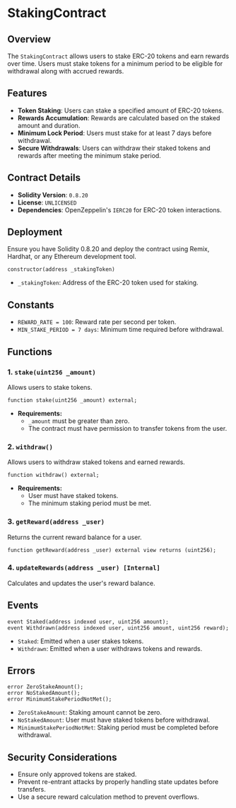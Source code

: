 # StakingContract

## Overview
The `StakingContract` allows users to stake ERC-20 tokens and earn rewards over time. Users must stake tokens for a minimum period to be eligible for withdrawal along with accrued rewards.

## Features
- **Token Staking**: Users can stake a specified amount of ERC-20 tokens.
- **Rewards Accumulation**: Rewards are calculated based on the staked amount and duration.
- **Minimum Lock Period**: Users must stake for at least 7 days before withdrawal.
- **Secure Withdrawals**: Users can withdraw their staked tokens and rewards after meeting the minimum stake period.

## Contract Details
- **Solidity Version**: `0.8.20`
- **License**: `UNLICENSED`
- **Dependencies**: OpenZeppelin's `IERC20` for ERC-20 token interactions.

## Deployment
Ensure you have Solidity 0.8.20 and deploy the contract using Remix, Hardhat, or any Ethereum development tool.

```solidity
constructor(address _stakingToken)
```
- `_stakingToken`: Address of the ERC-20 token used for staking.

## Constants
- `REWARD_RATE = 100`: Reward rate per second per token.
- `MIN_STAKE_PERIOD = 7 days`: Minimum time required before withdrawal.

## Functions

### 1. `stake(uint256 _amount)`
Allows users to stake tokens.
```solidity
function stake(uint256 _amount) external;
```
- **Requirements:**
  - `_amount` must be greater than zero.
  - The contract must have permission to transfer tokens from the user.

### 2. `withdraw()`
Allows users to withdraw staked tokens and earned rewards.
```solidity
function withdraw() external;
```
- **Requirements:**
  - User must have staked tokens.
  - The minimum staking period must be met.

### 3. `getReward(address _user)`
Returns the current reward balance for a user.
```solidity
function getReward(address _user) external view returns (uint256);
```

### 4. `updateRewards(address _user) [Internal]`
Calculates and updates the user's reward balance.

## Events
```solidity
event Staked(address indexed user, uint256 amount);
event Withdrawn(address indexed user, uint256 amount, uint256 reward);
```
- `Staked`: Emitted when a user stakes tokens.
- `Withdrawn`: Emitted when a user withdraws tokens and rewards.

## Errors
```solidity
error ZeroStakeAmount();
error NoStakedAmount();
error MinimumStakePeriodNotMet();
```
- `ZeroStakeAmount`: Staking amount cannot be zero.
- `NoStakedAmount`: User must have staked tokens before withdrawal.
- `MinimumStakePeriodNotMet`: Staking period must be completed before withdrawal.

## Security Considerations
- Ensure only approved tokens are staked.
- Prevent re-entrant attacks by properly handling state updates before transfers.
- Use a secure reward calculation method to prevent overflows.


